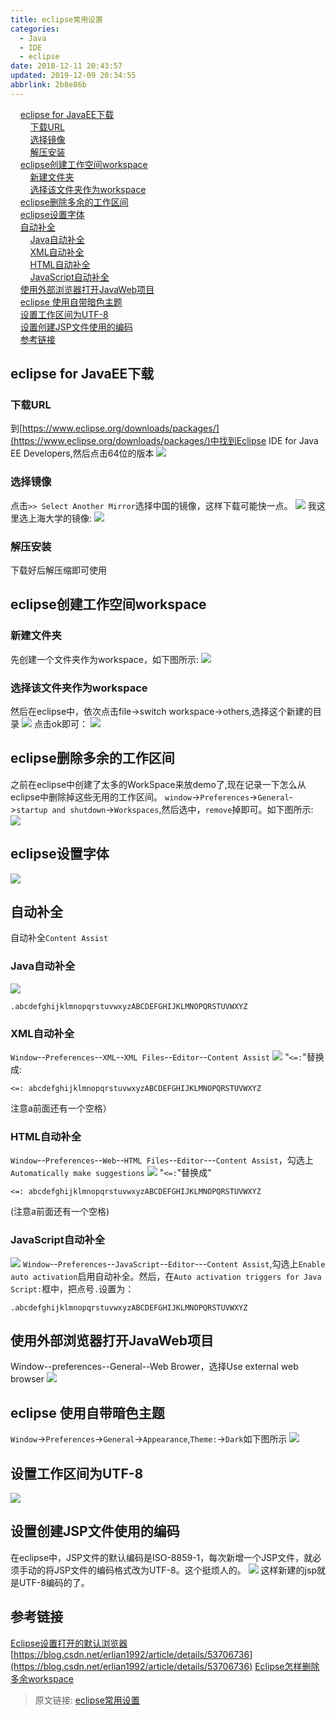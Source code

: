 ```yaml
---
title: eclipse常用设置
categories: 
  - Java
  - IDE
  - eclipse
date: 2018-12-11 20:43:57
updated: 2019-12-09 20:34:55
abbrlink: 2b8e86b
---
```

<div id='my_toc'>&nbsp;&nbsp;&nbsp;&nbsp;<a href="/blog/2b8e86b/#eclipse-for-JavaEE下载">eclipse for JavaEE下载</a><br/>&nbsp;&nbsp;&nbsp;&nbsp;&nbsp;&nbsp;&nbsp;&nbsp;<a href="/blog/2b8e86b/#下载URL">下载URL</a><br/>&nbsp;&nbsp;&nbsp;&nbsp;&nbsp;&nbsp;&nbsp;&nbsp;<a href="/blog/2b8e86b/#选择镜像">选择镜像</a><br/>&nbsp;&nbsp;&nbsp;&nbsp;&nbsp;&nbsp;&nbsp;&nbsp;<a href="/blog/2b8e86b/#解压安装">解压安装</a><br/>&nbsp;&nbsp;&nbsp;&nbsp;<a href="/blog/2b8e86b/#eclipse创建工作空间workspace">eclipse创建工作空间workspace</a><br/>&nbsp;&nbsp;&nbsp;&nbsp;&nbsp;&nbsp;&nbsp;&nbsp;<a href="/blog/2b8e86b/#新建文件夹">新建文件夹</a><br/>&nbsp;&nbsp;&nbsp;&nbsp;&nbsp;&nbsp;&nbsp;&nbsp;<a href="/blog/2b8e86b/#选择该文件夹作为workspace">选择该文件夹作为workspace</a><br/>&nbsp;&nbsp;&nbsp;&nbsp;<a href="/blog/2b8e86b/#eclipse删除多余的工作区间">eclipse删除多余的工作区间</a><br/>&nbsp;&nbsp;&nbsp;&nbsp;<a href="/blog/2b8e86b/#eclipse设置字体">eclipse设置字体</a><br/>&nbsp;&nbsp;&nbsp;&nbsp;<a href="/blog/2b8e86b/#自动补全">自动补全</a><br/>&nbsp;&nbsp;&nbsp;&nbsp;&nbsp;&nbsp;&nbsp;&nbsp;<a href="/blog/2b8e86b/#Java自动补全">Java自动补全</a><br/>&nbsp;&nbsp;&nbsp;&nbsp;&nbsp;&nbsp;&nbsp;&nbsp;<a href="/blog/2b8e86b/#XML自动补全">XML自动补全</a><br/>&nbsp;&nbsp;&nbsp;&nbsp;&nbsp;&nbsp;&nbsp;&nbsp;<a href="/blog/2b8e86b/#HTML自动补全">HTML自动补全</a><br/>&nbsp;&nbsp;&nbsp;&nbsp;&nbsp;&nbsp;&nbsp;&nbsp;<a href="/blog/2b8e86b/#JavaScript自动补全">JavaScript自动补全</a><br/>&nbsp;&nbsp;&nbsp;&nbsp;<a href="/blog/2b8e86b/#使用外部浏览器打开JavaWeb项目">使用外部浏览器打开JavaWeb项目</a><br/>&nbsp;&nbsp;&nbsp;&nbsp;<a href="/blog/2b8e86b/#eclipse-使用自带暗色主题">eclipse 使用自带暗色主题</a><br/>&nbsp;&nbsp;&nbsp;&nbsp;<a href="/blog/2b8e86b/#设置工作区间为UTF-8">设置工作区间为UTF-8</a><br/>&nbsp;&nbsp;&nbsp;&nbsp;<a href="/blog/2b8e86b/#设置创建JSP文件使用的编码">设置创建JSP文件使用的编码</a><br/>&nbsp;&nbsp;&nbsp;&nbsp;<a href="/blog/2b8e86b/#参考链接">参考链接</a><br/></div><!--more-->
<script>if (navigator.platform.search('arm')==-1){document.getElementById('my_toc').style.display = 'none';}
var e,p = document.getElementsByTagName('p');while (p.length>0) {e = p[0];e.parentElement.removeChild(e);}
</script>

<!--end-->
## eclipse for JavaEE下载 ##
### 下载URL ###
到[https://www.eclipse.org/downloads/packages/](https://www.eclipse.org/downloads/packages/)中找到Eclipse IDE for Java EE Developers,然后点击64位的版本
![](https://image-1257720033.cos.ap-shanghai.myqcloud.com/blog/Java/IDESetting/eclipse/downEclipse/forJavaEEDevelopers.png)
### 选择镜像 ###
点击`>> Select Another Mirror`选择中国的镜像，这样下载可能快一点。
![](https://image-1257720033.cos.ap-shanghai.myqcloud.com/blog/Java/IDESetting/eclipse/downEclipse/selectMirror.png)
我这里选上海大学的镜像:
![](https://image-1257720033.cos.ap-shanghai.myqcloud.com/blog/Java/IDESetting/eclipse/downEclipse/shanghaiUniversityMirror.png)
### 解压安装 ###
下载好后解压缩即可使用
## eclipse创建工作空间workspace ##
### 新建文件夹 ###
先创建一个文件夹作为workspace，如下图所示:
![](https://image-1257720033.cos.ap-shanghai.myqcloud.com/blog/Java/IDESetting/eclipse/workspace/newWorkSpace/newMulu.png)
### 选择该文件夹作为workspace ###
然后在eclipse中，依次点击file->switch workspace->others,选择这个新建的目录
![](https://image-1257720033.cos.ap-shanghai.myqcloud.com/blog/Java/IDESetting/eclipse/workspace/newWorkSpace/switchWorkSpace_others.png)
点击ok即可：
![](https://image-1257720033.cos.ap-shanghai.myqcloud.com/blog/Java/IDESetting/eclipse/workspace/newWorkSpace/copysettings.png)
## eclipse删除多余的工作区间 ##
之前在eclipse中创建了太多的WorkSpace来放demo了,现在记录一下怎么从eclipse中删除掉这些无用的工作区间。
`window`->`Preferences`->`General`->`startup and shutdown`->`Workspaces`,然后选中，`remove`掉即可。如下图所示:
![](https://image-1257720033.cos.ap-shanghai.myqcloud.com/blog/Java/IDESetting/eclipse/removeUselessWorkSpace.png)
## eclipse设置字体 ##
![](https://image-1257720033.cos.ap-shanghai.myqcloud.com/blog/Java/IDESetting/eclipse/settings/textFont/font.png)
## 自动补全 ##
自动补全`Content Assist`
### Java自动补全 ###
![](https://image-1257720033.cos.ap-shanghai.myqcloud.com/blog/Java/IDESetting/eclipse/settings/contentAssist/java.png)
```
.abcdefghijklmnopqrstuvwxyzABCDEFGHIJKLMNOPQRSTUVWXYZ
```
### XML自动补全 ###
`Window`--`Preferences`--`XML`--`XML Files`--`Editor`--`Content Assist`
![](https://image-1257720033.cos.ap-shanghai.myqcloud.com/blog/Java/IDESetting/eclipse/settings/contentAssist/xml.png)
"`<=:`"替换成:
```
<=: abcdefghijklmnopqrstuvwxyzABCDEFGHIJKLMNOPQRSTUVWXYZ
```
注意a前面还有一个空格）
### HTML自动补全 ###
`Window`--`Preferences`--`Web`--`HTML Files`--`Editor`---`Content Assist`，勾选上`Automatically make suggestions`
![](https://image-1257720033.cos.ap-shanghai.myqcloud.com/blog/Java/IDESetting/eclipse/settings/contentAssist/html.png)
"`<=:`"替换成"
```
<=: abcdefghijklmnopqrstuvwxyzABCDEFGHIJKLMNOPQRSTUVWXYZ
```
(注意a前面还有一个空格)
### JavaScript自动补全 ###
![](https://image-1257720033.cos.ap-shanghai.myqcloud.com/blog/Java/IDESetting/eclipse/settings/contentAssist/javascript.png)
`Window`--`Preferences`--`JavaScript`--`Editor`---`Content Assist`,勾选上`Enable auto activation`启用自动补全。然后，在`Auto activation triggers for Java Script:`框中，把点号`.`设置为：
```
.abcdefghijklmnopqrstuvwxyzABCDEFGHIJKLMNOPQRSTUVWXYZ
```
## 使用外部浏览器打开JavaWeb项目 ##
Window--preferences--General--Web Brower​，选择Use external web browser
![](https://image-1257720033.cos.ap-shanghai.myqcloud.com/blog/Java/IDESetting/eclipse/settings/externalWeb/browser.png)
## eclipse 使用自带暗色主题 ##
`Window`->`Preferences`->`General`->`Appearance`,`Theme:`->`Dark`如下图所示
![](https://image-1257720033.cos.ap-shanghai.myqcloud.com/blog/Java/IDESetting/eclipse/theme/defaultDark/defaultDark.png)
## 设置工作区间为UTF-8 ##
![](https://image-1257720033.cos.ap-shanghai.myqcloud.com/blog/Java/IDESetting/eclipse/encoding/workspace_enchoding.png)
## 设置创建JSP文件使用的编码 ##
在eclipse中，JSP文件的默认编码是ISO-8859-1，每次新增一个JSP文件，就必须手动的将JSP文件的编码格式改为UTF-8。这个挺烦人的。
![](https://image-1257720033.cos.ap-shanghai.myqcloud.com/blog/Java/IDESetting/eclipse/encoding/jsp.png)
这样新建的jsp就是UTF-8编码的了。
## 参考链接 ##
[Eclipse设置打开的默认浏览器](https://blog.csdn.net/qq193423571/article/details/76146046)
[https://blog.csdn.net/erlian1992/article/details/53706736](https://blog.csdn.net/erlian1992/article/details/53706736)
[Eclipse怎样删除多余workspace](https://jingyan.baidu.com/article/046a7b3ebb211df9c27fa926.html)
>原文链接: [eclipse常用设置](https://lanlan2017.github.io/blog/2b8e86b/)

